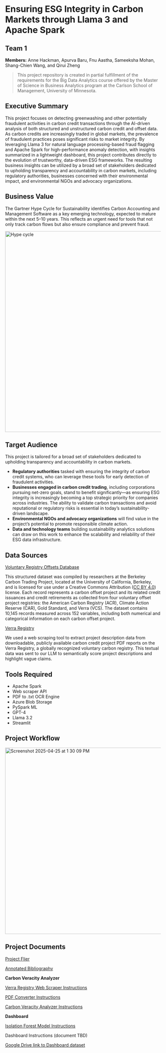 # Ensuring ESG Integrity in Carbon Markets through Llama 3 and Apache Spark

## Team 1

**Members:** Anne Hackman, Apurva Baru, Fnu Aastha, Sameeksha Mohan, Shang-Chien Wang, and Qirui Zheng

> This project repository is created in partial fulfillment of the requirements for the Big Data Analytics course offered by the Master of Science in Business Analytics program at the Carlson School of Management, University of Minnesota.

## Executive Summary

This project focuses on detecting greenwashing and other potentially fraudulent activities in carbon credit transactions through the AI-driven analysis of both structured and unstructured carbon credit and offset data. As carbon credits are increasingly traded in global markets, the prevalence of fraudulent practices poses significant risks to market integrity. By leveraging Llama 3 for natural language processing-based fraud flagging and Apache Spark for high-performance anomaly detection, with insights summarized in a lightweight dashboard, this project contributes directly to the evolution of trustworthy, data-driven ESG frameworks. The resulting business insights can be utilized by a broad set of stakeholders dedicated to upholding transparency and accountability in carbon markets, including regulatory authorities, businesses concerned with their environmental impact, and environmental NGOs and advocacy organizations.

## Business Value

The Gartner Hype Cycle for Sustainability identifies Carbon Accounting and Management Software as a key emerging technology, expected to mature within the next 5–10 years. This reflects an urgent need for tools that not only track carbon flows but also ensure compliance and prevent fraud.

<img width="651" alt="Hype cycle" src="https://github.com/user-attachments/assets/7525f2a8-98b2-48d5-b77e-0adbd38d624c" />

## Target Audience

This project is tailored for a broad set of stakeholders dedicated to upholding transparency and accountability in carbon markets.
* **Regulatory authorities** tasked with ensuring the integrity of carbon credit systems, who can leverage these tools for early detection of fraudulent activities.
* **Businesses engaged in carbon credit trading**, including corporations pursuing net-zero goals, stand to benefit significantly—as ensuring ESG integrity is increasingly becoming a top strategic priority for companies across industries. The ability to validate carbon transactions and avoid reputational or regulatory risks is essential in today’s sustainability-driven landscape.
* **Environmental NGOs and advocacy organizations** will find value in the project’s potential to promote responsible climate action.
* **Data and technology teams** building sustainability analytics solutions can draw on this work to enhance the scalability and reliability of their ESG data infrastructure.

## Data Sources

[Voluntary Registry Offsets Database](https://gspp.berkeley.edu/research-and-impact/centers/cepp/projects/berkeley-carbon-trading-project/offsets-database)

This structured dataset was compiled by researchers at the Berkeley Carbon Trading Project, located at the University of California,   Berkeley, and is licensed for use under a Creative Commons Attribution ([CC BY 4.0](https://creativecommons.org/licenses/by/4.0/)) license. Each record represents a carbon offset project and its related credit issuances and credit retirements as collected from four voluntary offset project registries: the American Carbon Registry (ACR), Climate Action Reserve (CAR), Gold Standard, and Verra (VCS). The dataset contains 10,145 records measured across 152 variables, including both numerical and categorical information on each carbon offset project.

[Verra Registry](https://registry.verra.org/)

We used a web scraping tool to extract project description data from downloadable, publicly available carbon credit project PDF reports on the Verra Registry, a globally recognized voluntary carbon registry. This textual data was sent to our LLM to semantically score project descriptions and highlight vague claims.

## Tools Required

* Apache Spark
*  Web scraper API
*  PDF to .txt OCR Engine
*  Azure Blob Storage
*  PySpark ML
*  GPT-4
*  Llama 3.2
*  Streamlit

## Project Workflow

<img width="604" alt="Screenshot 2025-04-25 at 1 30 09 PM" src="https://github.com/user-attachments/assets/d6360abc-13e3-4b0b-a6c5-1979183ccf13" />


## Project Documents

[Project Flier](https://drive.google.com/file/d/1WjbeXRs95j3J3efh4wAREseQCYQ0oFmc/view?usp=sharing)

[Annotated Bibliography](https://docs.google.com/document/d/1REVrUjHongVOkwz-I0pRcb2i8T3ePSUY-lCRz3s1-EU/edit?usp=sharing)

**Carbon Veracity Analyzer**

[Verra Registry Web Scraper Instructions](https://drive.google.com/file/d/1r097ElSnSik2e_Hgofh7Lv-7pmR9d7rl/view?usp=sharing)

[PDF Converter Instructions](https://drive.google.com/file/d/1JLeCUtDsEy1AoyM6uGdzpRafEnOKjhSf/view?usp=sharing)

[Carbon Veracity Analyzer Instructions](https://drive.google.com/file/d/1JLeCUtDsEy1AoyM6uGdzpRafEnOKjhSf/view?usp=sharing)

**Dashboard**

[Isolation Forest Model Instructions](https://docs.google.com/document/d/1s02hlmiwlp3Sr1hKciyaXLQRvniNx4dnHR1yW2pifVY/edit?usp=sharing)

Dashboard Instructions (document TBD)

[Google Drive link to Dashboard dataset](https://drive.google.com/file/d/1vglqHOqvJaFFuuIX1mlcERtgfl9eqCcK/view?usp=drive_link)
